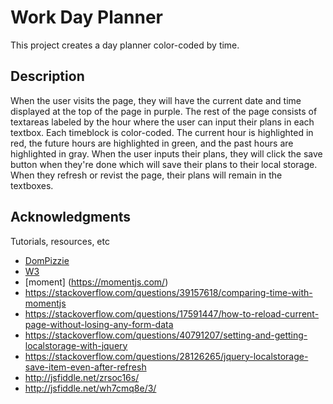 # Work Day Planner

This project creates a day planner color-coded by time.

## Description

When the user visits the page, they will have the current date and time displayed at the top of the page in purple. The rest of the page consists of textareas labeled by the hour where the user can input their plans in each textbox. Each timeblock is color-coded. The current hour is highlighted in red, the future hours are highlighted in green, and the past hours are highlighted in gray. When the user inputs their plans, they will click the save button when they're done which will save their plans to their local storage. When they refresh or revist the page, their plans will remain in the textboxes. 


## Acknowledgments

Tutorials, resources, etc

* [DomPizzie](https://gist.github.com/DomPizzie/7a5ff55ffa9081f2de27c315f5018afc)
* [W3](https://www.w3schools.com/)
* [moment] (https://momentjs.com/)
* https://stackoverflow.com/questions/39157618/comparing-time-with-momentjs
* https://stackoverflow.com/questions/17591447/how-to-reload-current-page-without-losing-any-form-data
* https://stackoverflow.com/questions/40791207/setting-and-getting-localstorage-with-jquery
* https://stackoverflow.com/questions/28126265/jquery-localstorage-save-item-even-after-refresh
* http://jsfiddle.net/zrsoc16s/
* http://jsfiddle.net/wh7cmq8e/3/